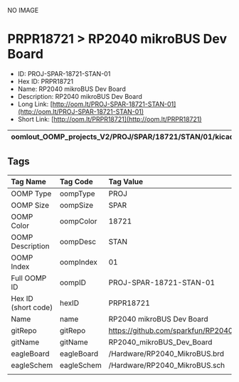 


  
NO IMAGE  
# PRPR18721 > RP2040 mikroBUS Dev Board

- ID: PROJ-SPAR-18721-STAN-01
- Hex ID: PRPR18721
- Name: RP2040 mikroBUS Dev Board
- Description: RP2040 mikroBUS Dev Board
- Long Link: [http://oom.lt/PROJ-SPAR-18721-STAN-01](http://oom.lt/PROJ-SPAR-18721-STAN-01)
- Short Link: [http://oom.lt/PRPR18721](http://oom.lt/PRPR18721)
  

|oomlout_OOMP_projects_V2/PROJ/SPAR/18721/STAN/01/kicadPcb3dFront.png|oomlout_OOMP_projects_V2/PROJ/SPAR/18721/STAN/01/kicadPcb3dBack.png|oomlout_OOMP_projects_V2/PROJ/SPAR/18721/STAN/01/kicadPcb3d.png||
| :---: | :---: | :---: | :---: |

## Tags
  

|Tag Name|Tag Code|Tag Value|
| :--- | :--- | :--- |
|OOMP Type|oompType|PROJ|
|OOMP Size|oompSize|SPAR|
|OOMP Color|oompColor|18721|
|OOMP Description|oompDesc|STAN|
|OOMP Index|oompIndex|01|
|Full OOMP ID|oompID|PROJ-SPAR-18721-STAN-01|
|Hex ID (short code)|hexID|PRPR18721|
|Name|name|RP2040 mikroBUS Dev Board|
|gitRepo|gitRepo|https://github.com/sparkfun/RP2040_mikroBUS_Dev_Board|
|gitName|gitName|RP2040_mikroBUS_Dev_Board|
|eagleBoard|eagleBoard|/Hardware/RP2040_MikroBUS.brd|
|eagleSchem|eagleSchem|/Hardware/RP2040_MikroBUS.sch|
||||
